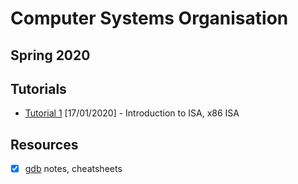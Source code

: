 # Computer Systems Organisation
## Spring 2020

## Tutorials
* [Tutorial 1](https://github.com/aadilmehdis/Computer-System-Organisation-2020/tree/master/Tutorial1) [17/01/2020] - Introduction to ISA, x86 ISA



## Resources
- [x] [gdb](https://github.com/aadilmehdis/Computer-System-Organisation-2020/tree/master/Resources/gdb) notes, cheatsheets
